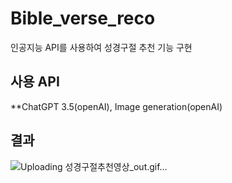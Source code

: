 # Bible_verse_reco
인공지능 API를 사용하여 성경구절 추천 기능 구현

## 사용 API
**ChatGPT 3.5(openAI), Image generation(openAI)

## 결과
![Uploading 성경구절추천영상_out.gif…]()
